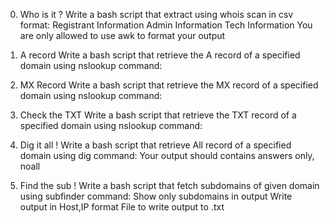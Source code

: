0. Who is it ?
Write a bash script that extract using whois scan in csv format:
Registrant Information
Admin Information
Tech Information
You are only allowed to use awk to format your output

1. A record
Write a bash script that retrieve the A record of a specified domain using nslookup command:

2. MX Record
Write a bash script that retrieve the MX record of a specified domain using nslookup command:

3. Check the TXT
Write a bash script that retrieve the TXT record of a specified domain using nslookup command:

4. Dig it all !
Write a bash script that retrieve All record of a specified domain using dig command:
Your output should contains answers only, noall

5. Find the sub !
Write a bash script that fetch subdomains of given domain using subfinder command:
Show only subdomains in output
Write output in Host,IP format
File to write output to <domain>.txt
